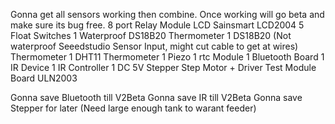 Gonna get all sensors working then combine. Once working will go beta and make sure its bug free.
8 port Relay Module
LCD Sainsmart LCD2004
5 Float Switches
1 Waterproof DS18B20 Thermometer
1 DS18B20 (Not waterproof Seeedstudio Sensor Input, might cut cable to get at wires) Thermometer
1 DHT11 Thermometer
1 Piezo
1 rtc Module
1 Bluetooth Board
1 IR Device
1 IR Controller
1 DC 5V Stepper Step Motor + Driver Test Module Board ULN2003

Gonna save Bluetooth till V2Beta
Gonna save IR till V2Beta
Gonna save Stepper for later (Need large enough tank to warant feeder)
